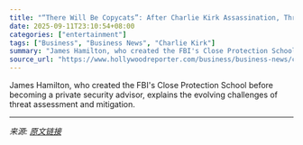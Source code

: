 ```yaml
---
title: "“There Will Be Copycats”: After Charlie Kirk Assassination, Threat Expert Talks Public Event Risks"
date: 2025-09-11T23:10:54+08:00
categories: ["entertainment"]
tags: ["Business", "Business News", "Charlie Kirk"]
summary: "James Hamilton, who created the FBI's Close Protection School before becoming a private security advisor, explains the evolving challenges of threat assessment and mitigation."
source_url: "https://www.hollywoodreporter.com/business/business-news/charlie-kirk-assassination-threat-expert-public-event-risk-1236368844/"
---
```


James Hamilton, who created the FBI's Close Protection School before becoming a private security advisor, explains the evolving challenges of threat assessment and mitigation.

---

*来源: [原文链接](https://www.hollywoodreporter.com/business/business-news/charlie-kirk-assassination-threat-expert-public-event-risk-1236368844/)*
